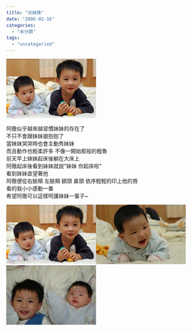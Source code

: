 ```yaml
---
title: "兄妹情"
date: "2006-02-16"
categories: 
  - "未分類"
tags: 
  - "uncategoried"
---
```


![](images/100266449_8a6cf82ca7_m.jpg)

阿徹似乎越來越習慣妹妹的存在了  
不只不會跟妹妹搶抱抱了  
當妹妹哭哭時也會主動秀妹妹  
而且動作也輕柔許多 不像一開始那般的粗魯  
前天早上妹妹起床後躺在大床上  
阿徹起床後看到妹妹就說"妹妹 你起床啦"  
看到妹妹直望著他  
阿徹便從右臉頰 左臉頰 額頭 鼻頭 依序輕輕的印上他的唇  
看的我小小感動一番  
希望阿徹可以這樣呵護妹妹一輩子~

![](images/100266449_8a6cf82ca7_m.jpg)![](images/100266526_3d08f660fd_m.jpg)![](images/99914865_a8507af63e_m.jpg)
